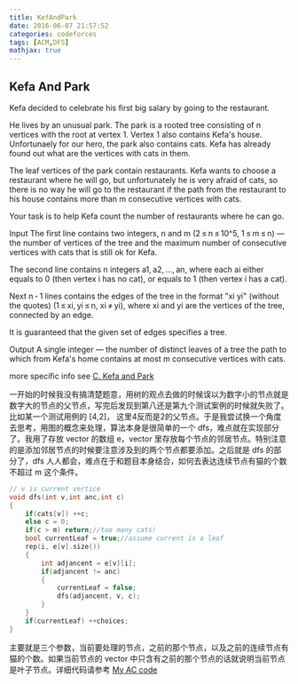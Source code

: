 ```yaml
---
title: KefAndPark
date: 2016-06-07 21:57:52
categories: codeforces
tags: [ACM,DFS]
mathjax: true
---
```


## Kefa And Park

Kefa decided to celebrate his first big salary by going to the restaurant.

He lives by an unusual park. The park is a rooted tree consisting of n vertices with the root at vertex 1. Vertex 1 also contains Kefa's house. Unfortunaely for our hero, the park also contains cats. Kefa has already found out what are the vertices with cats in them.

The leaf vertices of the park contain restaurants. Kefa wants to choose a restaurant where he will go, but unfortunately he is very afraid of cats, so there is no way he will go to the restaurant if the path from the restaurant to his house contains more than m consecutive vertices with cats.

Your task is to help Kefa count the number of restaurants where he can go.

Input
The first line contains two integers, n and m (2 ≤ n ≤ 10^5, 1 ≤ m ≤ n) — the number of vertices of the tree and the maximum number of consecutive vertices with cats that is still ok for Kefa.

The second line contains n integers a1, a2, ..., an, where each ai either equals to 0 (then vertex i has no cat), or equals to 1 (then vertex i has a cat).

Next n - 1 lines contains the edges of the tree in the format "xi yi" (without the quotes) (1 ≤ xi, yi ≤ n, xi ≠ yi), where xi and yi are the vertices of the tree, connected by an edge.

It is guaranteed that the given set of edges specifies a tree.

Output
A single integer — the number of distinct leaves of a tree the path to which from Kefa's home contains at most m consecutive vertices with cats.

more specific info see [C. Kefa and Park](http://codeforces.com/problemset/problem/580/C)


一开始的时候我没有搞清楚题意，用树的观点去做的时候误以为数字小的节点就是数字大的节点的父节点，写完后发现到第八还是第九个测试案例的时候就失败了。比如某一个测试用例的 [4,2]， 这里4反而是2的父节点。于是我尝试换一个角度去思考，用图的概念来处理，算法本身是很简单的一个 dfs，难点就在实现部分了。我用了存放 vector 的数组 e，vector 里存放每个节点的邻居节点。特别注意的是添加邻居节点的时候要注意涉及到的两个节点都要添加。之后就是 dfs 的部分了，dfs 人人都会，难点在于和题目本身结合，如何去表达连续节点有猫的个数不超过 m 这个条件。

```cpp
// v is current vertice
void dfs(int v,int anc,int c)
{
    if(cats[v]) ++c;
    else c = 0;
    if(c > m) return;//too many cats!
    bool currentLeaf = true;//assume current is a leaf
    rep(i, e[v].size())
    {
        int adjancent = e[v][i];
        if(adjancent != anc)
        {
            currentLeaf = false;
            dfs(adjancent, v, c);
        }
    }
    if(currentLeaf) ++choices;
}
```

主要就是三个参数，当前要处理的节点，之前的那个节点，以及之前的连续节点有猫的个数。如果当前节点的 vector 中只含有之前的那个节点的话就说明当前节点是叶子节点。详细代码请参考 [My AC code](http://codeforces.com/contest/580/submission/18152137)
